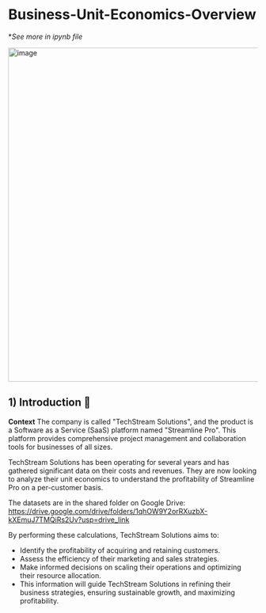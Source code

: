 # Business-Unit-Economics-Overview
**See more in ipynb file*

<img width="1200" height="675" alt="image" src="https://github.com/user-attachments/assets/d82ba90f-fa07-4ea8-879c-022773dd402b" />

## 1) Introduction 📜
**Context**
The company is called "TechStream Solutions", and the product is a Software as a Service (SaaS) platform named "Streamline Pro". This platform provides comprehensive project management and collaboration tools for businesses of all sizes.

TechStream Solutions has been operating for several years and has gathered significant data on their costs and revenues. They are now looking to analyze their unit economics to understand the profitability of Streamline Pro on a per-customer basis.

The datasets are in the shared folder on Google Drive:
https://drive.google.com/drive/folders/1qhOW9Y2orRXuzbX-kXEmuJ7TMQiRs2Uv?usp=drive_link

By performing these calculations, TechStream Solutions aims to:

- Identify the profitability of acquiring and retaining customers.
- Assess the efficiency of their marketing and sales strategies.
- Make informed decisions on scaling their operations and optimizing their resource allocation.
- This information will guide TechStream Solutions in refining their business strategies, ensuring sustainable growth, and maximizing profitability.
